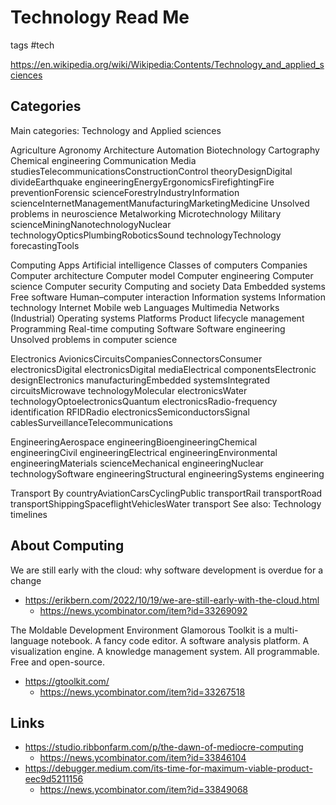 # Technology Read Me

tags #tech


https://en.wikipedia.org/wiki/Wikipedia:Contents/Technology_and_applied_sciences

## Categories

Main categories: Technology and Applied sciences

Agriculture
Agronomy
Architecture
Automation
Biotechnology
Cartography
Chemical engineering
Communication Media studiesTelecommunicationsConstructionControl theoryDesignDigital divideEarthquake engineeringEnergyErgonomicsFirefightingFire preventionForensic scienceForestryIndustryInformation scienceInternetManagementManufacturingMarketingMedicine Unsolved problems in neuroscience
Metalworking
Microtechnology
Military scienceMiningNanotechnologyNuclear technologyOpticsPlumbingRoboticsSound technologyTechnology forecastingTools

Computing
Apps
Artificial intelligence
Classes of computers
Companies
Computer architecture
Computer model
Computer engineering
Computer science
Computer security
Computing and society
Data
Embedded systems
Free software
Human–computer interaction
Information systems
Information technology
Internet
Mobile web
Languages
Multimedia
Networks (Industrial)
Operating systems
Platforms
Product lifecycle management
Programming
Real-time computing
Software
Software engineering
Unsolved problems in computer science


Electronics
AvionicsCircuitsCompaniesConnectorsConsumer electronicsDigital electronicsDigital mediaElectrical componentsElectronic designElectronics manufacturingEmbedded systemsIntegrated circuitsMicrowave technologyMolecular electronicsWater technologyOptoelectronicsQuantum electronicsRadio-frequency identification RFIDRadio electronicsSemiconductorsSignal cablesSurveillanceTelecommunications

EngineeringAerospace engineeringBioengineeringChemical engineeringCivil engineeringElectrical engineeringEnvironmental engineeringMaterials scienceMechanical engineeringNuclear technologySoftware engineeringStructural engineeringSystems engineering

Transport
By countryAviationCarsCyclingPublic transportRail transportRoad transportShippingSpaceflightVehiclesWater transport
See also: Technology timelines


## About Computing

We are still early with the cloud: why software development is overdue for a change
* https://erikbern.com/2022/10/19/we-are-still-early-with-the-cloud.html
  * https://news.ycombinator.com/item?id=33269092

The Moldable Development Environment
Glamorous Toolkit is a multi-language notebook. A fancy code editor. A software analysis platform. A visualization engine. A knowledge management system. All programmable. Free and open-source.
* https://gtoolkit.com/
  * https://news.ycombinator.com/item?id=33267518

## Links

* https://studio.ribbonfarm.com/p/the-dawn-of-mediocre-computing
  * https://news.ycombinator.com/item?id=33846104
* https://debugger.medium.com/its-time-for-maximum-viable-product-eec9d5211156
  * https://news.ycombinator.com/item?id=33849068
